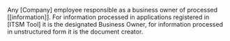 Any [Company] employee responsible as a business owner of processed [[information]]. For information processed in applications registered in [ITSM Tool] it is the designated Business Owner, for information processed in unstructured form it is the document creator.